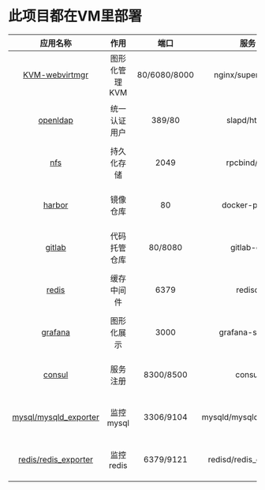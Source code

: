 # 此项目都在VM里部署
|应用名称|作用|端口|服务|部署环境|
|:--:|:--:|:--:|:--:|:--:|
|[KVM-webvirtmgr](https://github.com/happinesslijian/VM/tree/master/KVM-webvirtmgr)|图形化管理KVM|80/6080/8000|nginx/supervisord|CentOS Linux release 7.6.1810|
|[openldap](https://github.com/happinesslijian/VM/tree/master/openldap)|统一认证用户|389/80|slapd/httpd|CentOS Linux release 7.6.1810|
|[nfs](https://github.com/happinesslijian/VM/tree/master/VM%E5%AE%89%E8%A3%85nfs)|持久化存储|2049|rpcbind/nfs|CentOS Linux release 7.6.1810|
|[harbor](https://github.com/happinesslijian/VM/tree/master/harbor)|镜像仓库|80|docker-proxy|CentOS Linux release 7.6.1810|
|[gitlab](https://github.com/happinesslijian/VM/tree/master/gitlab)|代码托管仓库|80/8080|gitlab-ctl|CentOS Linux release 7.6.1810|
|[redis](https://github.com/happinesslijian/VM/tree/master/redis)|缓存中间件|6379|redisd|CentOS Linux release 7.6.1810|
|[grafana](https://github.com/happinesslijian/VM/tree/master/grafana)|图形化展示|3000|grafana-server|CentOS Linux release 7.6.1810|
|[consul](https://github.com/happinesslijian/VM/tree/master/consul)|服务注册|8300/8500|consul|CentOS Linux release 7.6.1810|
|[mysql/mysqld_exporter](https://github.com/happinesslijian/VM/tree/master/%E5%AE%89%E8%A3%85mysql%E5%B9%B6%E4%BD%BF%E7%94%A8prometheus%E7%9B%91%E6%8E%A7)|监控mysql|3306/9104|mysqld/mysqld_exporter|CentOS Linux release 7.6.1810|
|[redis/redis_exporter](https://github.com/happinesslijian/VM/tree/master/%E5%AE%89%E8%A3%85redis%E5%B9%B6%E4%BD%BF%E7%94%A8prometheus%E7%9B%91%E6%8E%A7)|监控redis|6379/9121|redisd/redis_exporter|CentOS Linux release 7.6.1810|
